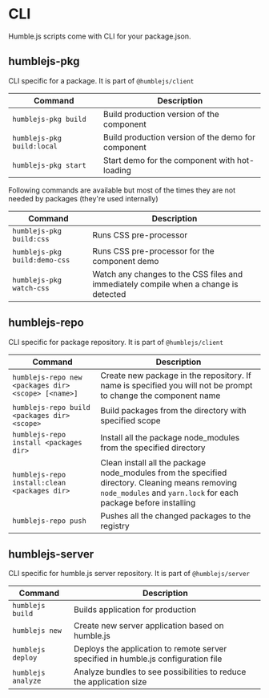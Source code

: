 # CLI
Humble.js scripts come with CLI for your package.json.

## humblejs-pkg
CLI specific for a package. It is part of `@humblejs/client`

| Command | Description |
|-----------|----------------|
| `humblejs-pkg build` | Build production version of the component |
| `humblejs-pkg build:local` | Build production version of the demo for component |
| `humblejs-pkg start` | Start demo for the component with hot-loading |

Following commands are available but most of the times they are not needed by packages (they're used internally)

| Command | Description |
|-----------|----------------|
| `humblejs-pkg build:css` | Runs CSS pre-processor |
| `humblejs-pkg build:demo-css` | Runs CSS pre-processor for the component demo |
| `humblejs-pkg watch-css` | Watch any changes to the CSS files and immediately compile when a change is detected |

## humblejs-repo
CLI specific for package repository. It is part of `@humblejs/client`

| Command | Description |
|-----------|----------------|
| `humblejs-repo new <packages dir> <scope> [<name>]` | Create new package in the repository. If name is specified you will not be prompt to change the component name |
| `humblejs-repo build <packages dir> <scope>` | Build packages from the directory with specified scope |
| `humblejs-repo install <packages dir>` | Install all the package node_modules from the specified directory |
| `humblejs-repo install:clean <packages dir>` | Clean install all the package node_modules from the specified directory. Cleaning means removing `node_modules` and `yarn.lock` for each package before installing |
| `humblejs-repo push` | Pushes all the changed packages to the registry |


## humblejs-server
CLI specific for humble.js server repository. It is part of `@humblejs/server`

| Command | Description |
|-----------|----------------|
| `humblejs build` | Builds application for production |
| `humblejs new` | Create new server application based on humble.js |
| `humblejs deploy` | Deploys the application to remote server specified in humble.js configuration file|
| `humblejs analyze` | Analyze bundles to see possibilities to reduce the application size|
